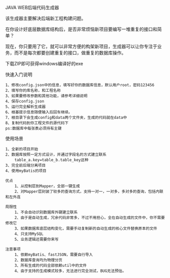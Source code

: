 JAVA WEB后端代码生成器

该生成器主要解决后端新工程构建问题。

在你设计好底层数据库结构后，是否非常烦恼新项目要编写一堆重复的接口和简单？

现在，你只要用了它，就可以非常方便的构架新项目，生成器可以让你专注于业务，而不是每次都要创建重复的接口，做重复的数据库操作。

下载ZIP即可获得windows编译好的exe

快速入门说明

    1、修改config.json中的信息，填写好你的数据库信息，默认用户root，密码123456
    2、填写你的库名称，和工程名称
    3、如果要修改参数和其他功能，请参考详细说明
    4、保存config.json
    5、运行完全解析生成器
    6、根基提示信息随便输入后回车继续。
    7、根目录下会生成config和data两个文件夹，生成的代码就在data中
    8、复制代码到你工程文件的源代码下
    ps:数据库中每张表必须持有主键
    
使用场景

    1、全新的项目开始
    2、数据库按照一定方式设计，并通过字段名的方式建立联系
        table_a.key=table_b.table_key这种
    3、完全前后端分离项目
    4、使用myBatis的项目
    
    优点
        1、从控制层到Mapper，全部一键生成
        2、对Mapper层封装了较多的查询方式，支持一对一，一对多，多对多的查询，包括内联和左外连
    
    局限性
        1、不会自动识别数据库外键建立联系
        2、由于是自动生成，冗余代码非常多，不过不用担心，全在自动生成的文件中，你不需要修改它
        3、如果数据库底层结构变化，需要手动复制新的自动生成的核心文件替换原本的文件
        4、只支持MySQL
        5、业务逻辑还需要你来写
        
    注意事项
        1、依赖myBatis、fastJSON，需要自行导入
        2、数据库查询均为物理分页
        3、所有生成的代码全部依赖util中的文件
        4、由于支持的生成模式较多，无法进行完全测试，BUG无法预估。
